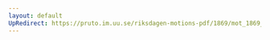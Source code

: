 ```yaml
---
layout: default
UpRedirect: https://pruto.im.uu.se/riksdagen-motions-pdf/1869/mot_1869__fk__49.pdf
---
```

